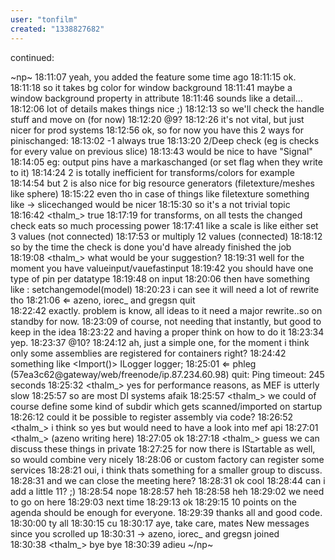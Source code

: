 ```yaml
---
user: "tonfilm"
created: "1338827682"
---
```


continued:

~np~
18:11:07 <mrvux> yeah, you added the feature some time ago
18:11:15 <iorec> ok.
18:11:18 <mrvux> so it takes bg color for window background
18:11:41 <mrvux> maybe a window background property in attribute
18:11:46 <iorec> sounds like a detail...
18:12:06 <mrvux> lot of details makes things nice ;)
18:12:13 <iorec> so we'll check the handle stuff and move on (for now)
18:12:20 <iorec> @9?
18:12:26 <mrvux> it's not vital, but just nicer for prod systems
18:12:56 <mrvux> ok, so for now you have this 2 ways for pinischanged:
18:13:02 <mrvux> -1 always true
18:13:20 <mrvux> 2/Deep check (eg is checks for every value on previous slice)
18:13:43 <mrvux> would be nice to have "Signal"
18:14:05 <mrvux> eg: output pins have a markaschanged (or set flag when they write to it)
18:14:24 <mrvux> 2 is totally inefficient for transforms/colors for example
18:14:54 <mrvux> but 2 is also nice for big resource generators (filetexture/meshes like sphere)
18:15:22 <mrvux> even tho in case of things like filetexture something like -> slicechanged would be nicer
18:15:30 <mrvux> so it's a not trivial topic
18:16:42 <thalm_> true
18:17:19 <mrvux> for transforms, on all tests the changed check eats so much processing power
18:17:41 <mrvux> like a scale is like either set 3 values (not connected)
18:17:53 <mrvux> or multiply 12 values (connected)
18:18:12 <mrvux> so by the time the check is done you'd have already finished the job
18:19:08 <thalm_> what would be your suggestion?
18:19:31 <mrvux> well for the moment you have valueinput/vauefastinput
18:19:42 <mrvux> you should have one type of pin per datatype
18:19:48 <mrvux> on input
18:20:06 <mrvux> then have something like : setchangemodel(model)
18:20:23 <mrvux> i can see it will need a lot of rewrite tho
18:21:06  ⇐ azeno, iorec_ and gregsn quit  
18:22:42 <iorec> exactly. problem is know, all ideas to it need a major rewrite..so on standby for now.
18:23:09 <mrvux> of course, not needing that instantly, but good to keep in the idea
18:23:22 <mrvux> and having a proper think on how to do it
18:23:34 <iorec> yep.
18:23:37 <iorec> @10?
18:24:12 <mrvux> ah, just a simple one, for the moment i think only some assemblies are registered for containers right?
18:24:42 <mrvux> something like <Import()> ILogger logger;
18:25:01 ⇐ phleg (57ea3c62@gateway/web/freenode/ip.87.234.60.98) quit: Ping timeout: 245 seconds
18:25:32 <thalm_> yes for performance reasons, as MEF is utterly slow
18:25:57 <mrvux> so are most DI systems afaik
18:25:57 <thalm_> we could of course define some kind of subdir which gets scanned/imported on startup
18:26:12 <mrvux> could it be possible to register assembly via code?
18:26:52 <thalm_> i think so yes but would need to have a look into mef api
18:27:01 <thalm_> (azeno writing here)
18:27:05 <mrvux> ok
18:27:18 <thalm_> guess we can discuss these things in private
18:27:25 <mrvux> for now there is IStartable as well, so would combine very nicely
18:28:06 <mrvux> or custom factory can register some services
18:28:21 <iorec> oui, i think thats something for a smaller group to discuss.
18:28:31 <iorec> and we can close the meeting here?
18:28:31 <mrvux> ok cool
18:28:44 <mrvux> can i add a little 11? ;)
18:28:54 <iorec> nope
18:28:57 <iorec> heh
18:28:58 <mrvux> heh
18:29:02 <iorec> we need to go on here
18:29:03 <iorec> next time
18:29:13 <mrvux> ok
18:29:15 <iorec> 10 points on the agenda should be enough for everyone.
18:29:39 <iorec> thanks all and good code.
18:30:00 <mrvux> ty all
18:30:15 <woei> cu
18:30:17 <m4d> aye, take care, mates
New messages since you scrolled up
18:30:31  → azeno, iorec_ and gregsn joined  
18:30:38 <thalm_> bye bye
18:30:39 <seblllll> adieu
~/np~
